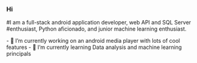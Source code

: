 ### Hi

#I am a full-stack android application developer, web API and SQL Server 
#enthusiast, Python aficionado, and junior machine learning enthusiast.

\- 🔭 I’m currently working on an android media player with lots of cool features
\- 🌱 I’m currently learning Data analysis and machine learning principals 
<!--
**hossainehsani1982/hossainehsani1982** is a ✨ _special_ ✨ repository because its `README.md` (this file) appears on your GitHub profile.

Here are some ideas to get you started:

- 🔭 I’m currently working on an android media player with lots of cool features
- 🌱 I’m currently learning Data analysis and machine learning principals 
- 👯 I’m looking to collaborate on ...
- 🤔 I’m looking for help with ...
- 💬 Ask me about ...
- 📫 How to reach me: ...
- 😄 Pronouns: ...
- ⚡ Fun fact: ...
-->
